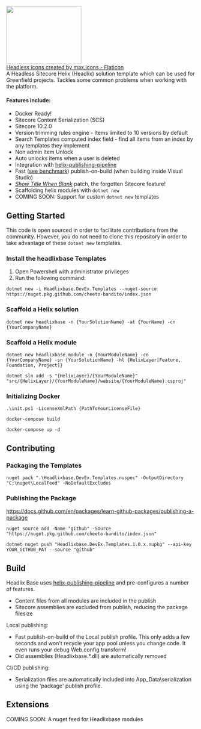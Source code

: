 <img src="https://chetcheeto.files.wordpress.com/2022/02/headless.png" height="154px" width="200px" /><br />
<a href="https://www.flaticon.com/free-icons/headless" title="headless icons">Headless icons created by max.icons - Flaticon</a><br />
A Headless Sitecore Helix (Headlix) solution template which can be used for Greenfield projects. Tackles some common problems when working with the platform.

#### Features include:

* Docker Ready!
* Sitecore Content Serialization (SCS)
* Sitecore 10.2.0
* Version trimming rules engine - Items limited to 10 versions by default
* Search Templates computed index field - find all items from an index by any templates they implement
* Non admin Item Unlock
* Auto unlocks items when a user is deleted
* Integration with [helix-publishing-pipeline](https://github.com/richardszalay/helix-publishing-pipeline)
* Fast ([see benchmark](https://github.com/richardszalay/Helixbase-HPP/tree/benchmarks#benchmarks)) publish-on-build (when building inside Visual Studio)
* [_Show Title When Blank_](https://jammykam.wordpress.com/2017/09/20/show-title-when-blank/) patch, the forgotten Sitecore feature!
* Scaffolding helix modules with `dotnet new`
* COMING SOON: Support for custom `dotnet new` templates

## Getting Started
This code is open sourced in order to facilitate contributions from the community.  However, you do not need to clone this repository in order to take advantage of these `dotnet new` templates.

### Install the headlixbase Templates

1. Open Powershell with administrator privileges
2. Run the following command:

```
dotnet new -i Headlixbase.DevEx.Templates --nuget-source https://nuget.pkg.github.com/cheeto-bandito/index.json
```

### Scaffold a Helix solution

```
dotnet new headlixbase -n {YourSolutionName} -at {YourName} -cn {YourCompanyName}
```

### Scaffold a Helix module

```
dotnet new headlixbase.module -n {YourModuleName} -cn {YourCompanyName} -sn {YourSolutionName} -hl {HelixLayer[Feature, Foundation, Project]}
```

```
dotnet sln add -s "{HelixLayer}/{YourModuleName}" "src/{HelixLayer}/{YourModuleName}/website/{YourModuleName}.csproj"
```

### Initializing Docker

```
.\init.ps1 -LicenseXmlPath {PathToYourLicenseFile}
```

```
docker-compose build
```

```
docker-compose up -d
```


## Contributing

### Packaging the Templates

```
nuget pack ".\Headlixbase.DevEx.Templates.nuspec" -OutputDirectory "C:\nuget\LocalFeed" -NoDefaultExcludes
```

### Publishing the Package

https://docs.github.com/en/packages/learn-github-packages/publishing-a-package

```
nuget source add -Name "github" -Source "https://nuget.pkg.github.com/cheeto-bandito/index.json"
```

```
dotnet nuget push "Headlixbase.DevEx.Templates.1.0.x.nupkg" --api-key YOUR_GITHUB_PAT --source "github"
```




## Build

Headlix Base uses [helix-publishing-pipeline](https://github.com/richardszalay/helix-publishing-pipeline) and pre-configures a number of features.

* Content files from all modules are included in the publish
* Sitecore assemblies are excluded from publish, reducing the package filesize

Local publishing:

* Fast publish-on-build of the Local publish profile. This only adds a few seconds and won't recycle your app pool unless you change code. It even runs your debug Web.config transform!
* Old assemblies (Headlixbase.*.dll) are automatically removed

CI/CD publishing:

* Serialization files are automatically included into App_Data\serialization using the 'package' publish profile.


## Extensions
COMING SOON: A nuget feed for Headlixbase modules